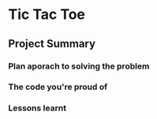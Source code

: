 # Tic Tac Toe 
## Project Summary
### Plan aporach to solving the problem
### The code you're proud of
### Lessons learnt
